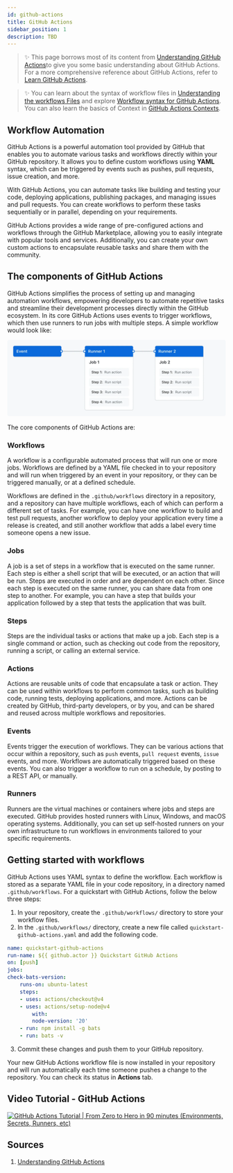 ```yaml
---
id: github-actions
title: GitHub Actions
sidebar_position: 1
description: TBD
---
```


> :sparkles: This page borrows most of its content from [Understanding GitHub Actions](https://docs.github.com/en/actions/learn-github-actions/understanding-github-actions)to give you some basic understanding about GitHub Actions. For a more comprehensive reference about GitHub Actions, refer to [Learn GitHub Actions](https://docs.github.com/en/actions/learn-github-actions).

> :sparkles: You can learn about the syntax of workflow files in [Understanding the workflows Files](https://docs.github.com/en/actions/using-workflows/about-workflows#understanding-the-workflow-file) and explore [Workflow syntax for GitHub Actions](https://docs.github.com/en/actions/using-workflows/workflow-syntax-for-github-actions). You can also learn the basics of Context in [GitHub Actions Contexts](https://docs.github.com/en/actions/learn-github-actions/contexts).

## Workflow Automation

GitHub Actions is a powerful automation tool provided by GitHub that enables you to automate various tasks and workflows directly within your GitHub repository. It allows you to define custom workflows using **YAML** syntax, which can be triggered by events such as pushes, pull requests, issue creation, and more.

With GitHub Actions, you can automate tasks like building and testing your code, deploying applications, publishing packages, and managing issues and pull requests. You can create workflows to perform these tasks sequentially or in parallel, depending on your requirements.

GitHub Actions provides a wide range of pre-configured actions and workflows through the GitHub Marketplace, allowing you to easily integrate with popular tools and services. Additionally, you can create your own custom actions to encapsulate reusable tasks and share them with the community.

## The components of GitHub Actions

GitHub Actions simplifies the process of setting up and managing automation workflows, empowering developers to automate repetitive tasks and streamline their development processes directly within the GitHub ecosystem. In its core GitHub Actions uses events to trigger workflows, which then use runners to run jobs with multiple steps. A simple workflow would look like:

![Overview of Simple GitHub Action Workflows](../../static/img/tutorials/github/overview-actions-simple.png)

The core components of GitHub Actions are:

### Workflows

A workflow is a configurable automated process that will run one or more jobs. Workflows are defined by a YAML file checked in to your repository and will run when triggered by an event in your repository, or they can be triggered manually, or at a defined schedule.

Workflows are defined in the `.github/workflows` directory in a repository, and a repository can have multiple workflows, each of which can perform a different set of tasks. For example, you can have one workflow to build and test pull requests, another workflow to deploy your application every time a release is created, and still another workflow that adds a label every time someone opens a new issue.

### Jobs

A job is a set of steps in a workflow that is executed on the same runner. Each step is either a shell script that will be executed, or an action that will be run. Steps are executed in order and are dependent on each other. Since each step is executed on the same runner, you can share data from one step to another. For example, you can have a step that builds your application followed by a step that tests the application that was built.

### Steps

Steps are the individual tasks or actions that make up a job. Each step is a single command or action, such as checking out code from the repository, running a script, or calling an external service.

### Actions

Actions are reusable units of code that encapsulate a task or action. They can be used within workflows to perform common tasks, such as building code, running tests, deploying applications, and more. Actions can be created by GitHub, third-party developers, or by you, and can be shared and reused across multiple workflows and repositories.

### Events

Events trigger the execution of workflows. They can be various actions that occur within a repository, such as `push` events, `pull request` events, `issue` events, and more. Workflows are automatically triggered based on these events. You can also trigger a workflow to run on a schedule, by posting to a REST API, or manually.

### Runners

Runners are the virtual machines or containers where jobs and steps are executed. GitHub provides hosted runners with Linux, Windows, and macOS operating systems. Additionally, you can set up self-hosted runners on your own infrastructure to run workflows in environments tailored to your specific requirements.

## Getting started with workflows

GitHub Actions uses YAML syntax to define the workflow. Each workflow is stored as a separate YAML file in your code repository, in a directory named `.github/workflows`. For a quickstart with GitHub Actions, follow the below three steps:

1. In your repository, create the `.github/workflows/` directory to store your workflow files.
2. In the `.github/workflows/` directory, create a new file called `quickstart-github-actions.yaml` and add the following code.

```yaml
name: quickstart-github-actions
run-name: ${{ github.actor }} Quickstart GitHub Actions
on: [push]
jobs:
check-bats-version:
    runs-on: ubuntu-latest
    steps:
    - uses: actions/checkout@v4
    - uses: actions/setup-node@v4
        with:
        node-version: '20'
    - run: npm install -g bats
    - run: bats -v
```

3. Commit these changes and push them to your GitHub repository.

Your new GitHub Actions workflow file is now installed in your repository and will run automatically each time someone pushes a change to the repository. You can check its status in **Actions** tab.

## Video Tutorial - GitHub Actions

[![GitHub Actions Tutorial | From Zero to Hero in 90 minutes (Environments, Secrets, Runners, etc)](https://img.youtube.com/vi/TLB5MY9BBa4/0.jpg)](https://www.youtube.com/watch?v=TLB5MY9BBa4)

## Sources

1. [Understanding GitHub Actions](https://docs.github.com/en/actions/learn-github-actions/understanding-github-actions)
